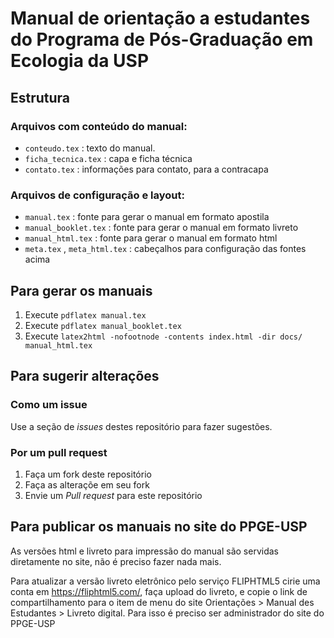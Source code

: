 # Manual de orientação a estudantes do Programa de Pós-Graduação em Ecologia da USP

## Estrutura
### Arquivos com conteúdo do manual:
 * `conteudo.tex` : texto do manual. 
 * `ficha_tecnica.tex` : capa e ficha técnica
 * `contato.tex` : informações para contato, para a contracapa
### Arquivos de configuração e layout:
 * `manual.tex` : fonte para gerar o manual em formato apostila
 * `manual_booklet.tex` : fonte para gerar o manual em formato livreto
 * `manual_html.tex` : fonte para gerar o manual em formato html
 * `meta.tex` , `meta_html.tex` : cabeçalhos para configuração das fontes acima
## Para gerar os manuais
1. Execute `pdflatex manual.tex`
2. Execute `pdflatex manual_booklet.tex`
3. Execute `latex2html -nofootnode -contents index.html -dir docs/ manual_html.tex`
## Para sugerir alterações
### Como um issue
Use a seção de *issues* destes repositório para fazer sugestões.
### Por um pull request
1. Faça um fork deste repositório
2. Faça as alteraçõe em seu fork
3. Envie um *Pull request* para este repositório
## Para publicar os manuais no site do PPGE-USP
As versões html e livreto para impressão do manual são servidas diretamente no site, não é preciso fazer nada mais.

Para atualizar a versão livreto eletrônico pelo serviço FLIPHTML5 cirie uma conta em https://fliphtml5.com/, faça upload do livreto, e copie o link de compartilhamento para o item de menu do site Orientações > Manual des Estudantes > Livreto digital. Para isso é preciso ser administrador do site do PPGE-USP 

